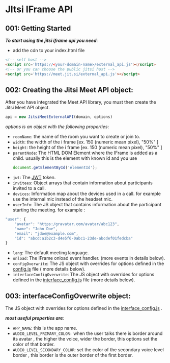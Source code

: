 # JItsi  IFrame API

## 001: Getting Started

**_To start using the jitsi iframe api you need_**:
 - add the cdn to your index.html file 
 ```html
 <!-- self host -->
<script src='https://<your-domain-name>/external_api.js'></script>
 <!-- or you can choose the public jitsi host -->
<script src='https://meet.jit.si/external_api.js'></script>
 ```

## 002: Creating the Jitsi Meet API object:
After you have integrated the Meet API library, you must then create the Jitsi Meet API object.

```javascript
api = new JitsiMeetExternalAPI(domain, options)
```
_options is an object with the following properties_:
- `roomName`: the name of the room you want to create or join to.
- `width`: the width of the i frame [ex. 150 (numeric mean pixel), "50%" ] 
 - `height`: the height of the i frame [ex. 150 (numeric mean pixel), "50%" ] 
 - `parentNode`: The HTML DOM Element where the IFrame is added as a child.	
	 usually this is the element with known id and you use 
	 ```javascript
	 document.getElementById('elementId');
	 ```
- `jwt`: The [JWT](https://jwt.io/) token.
- `invitees`: Object arrays that contain information about participants invited to a call.
- `devices`: Information map about the devices used in a call.  for example use the internal mic instead of the headset mic. 
- `userInfo`: The JS object that contains information about the participant starting the meeting.
for example :
```javascript
"user": {
	"avatar": "https:/gravatar.com/avatar/abc123",
	"name": "John Doe",
	"email": "jdoe@example.com",
	"id": "abcd:a1b2c3-d4e5f6-0abc1-23de-abcdef01fedcba"
}
```
- `lang`: The default meeting language.
- `onload`: The IFrame onload event handler. (more events in details below).
- `configOverwrite`: The JS object with overrides for options defined in the [config.js](https://github.com/jitsi/jitsi-meet/blob/master/config.js) file ( more details below).
- `interfaceConfigOverwrite`: The JS object with overrides for options defined in the [interface_config.js](https://github.com/jitsi/jitsi-meet/blob/master/interface_config.js) file (more details below).


##  003: interfaceConfigOverwrite object:
The JS object with overrides for options defined in the [interface_config.js](https://github.com/jitsi/jitsi-meet/blob/master/interface_config.js) .

**_most useful  properties are_**:

- `APP_NAME`: this is the app name.
- `AUDIO_LEVEL_PRIMARY_COLOR:` when the user talks there is border around its avatar , the higher the voice, wider the border, this options set the color of that border.
- `AUDIO_LEVEL_SECONDARY_COLOR`: set the color of the secondary voice level border , this border is the outer border of the first border.
